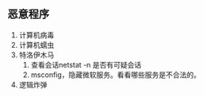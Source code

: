 ## 恶意程序
1. 计算机病毒
2. 计算机蠕虫
3. 特洛伊木马
   1. 查看会话netstat -n 是否有可疑会话
   2. msconfig，隐藏微软服务。看看哪些服务是不合法的。
4. 逻辑炸弹